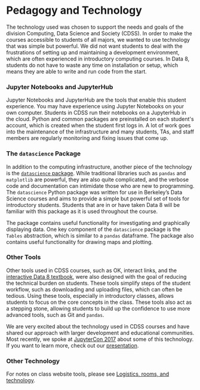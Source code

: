 # Pedagogy and Technology

The technology used was chosen to support the needs and goals of the division Computing, Data Science and Society (CDSS). In order to make the courses accessible to students of all majors, we wanted to use technology that was simple but powerful. We did not want students to deal with the frustrations of setting up and maintaining a development environment, which are often experienced in introductory computing courses. In Data 8, students do not have to waste any time on installation or setup, which means they are able to write and run code from the start.

### Jupyter Notebooks and JupyterHub

Jupyter Notebooks and JupyterHub are the tools that enable this student experience. You may have experience using Jupyter Notebooks on your own computer. Students in CDSS run their notebooks on a JupyterHub in the cloud. Python and common packages are preinstalled on each student's account, which is created when the student first logs in. A lot of work goes into the maintenance of the infrastructure and many students, TAs, and staff members are regularly monitoring and fixing issues that come up.

### The `datascience` Package

In addition to the computing infrastructure, another piece of the technology is the [`datascience` package](http://data8.org/datascience/). While traditional libraries such as `pandas` and `matplotlib` are powerful, they are also quite complicated, and the verbose code and documentation can intimidate those who are new to programming. The `datascience` Python package was written for use in Berkeley’s Data Science courses and aims to provide a simple but powerful set of tools for introductory students. Students that are in or have taken Data 8 will be familiar with this package as it is used throughout the course.

The package contains useful functionality for investigating and graphically displaying data. One key component of the `datascience` package is the `Tables` abstraction, which is similar to a `pandas` dataframe. The package also contains useful functionality for drawing maps and plotting.

### Other Tools

Other tools used in CDSS courses, such as OK, interact links, and the [interactive Data 8 textbook](https://www.inferentialthinking.com/), were also designed with the goal of reducing the technical burden on students. These tools simplify steps of the student workflow, such as downloading and uploading files, which can often be tedious. Using these tools, especially in introductory classes, allows students to focus on the core concepts in the class. These tools also act as a stepping stone, allowing students to build up the confidence to use more advanced tools, such as Git and `pandas`.

We are very excited about the technology used in CDSS courses and have shared our approach with larger development and educational communities. Most recently, we spoke at [JupyterCon 2017](https://conferences.oreilly.com/jupyter/jup-ny) about some of this technology. If you want to learn more, check out our [presentation](https://conferences.oreilly.com/jupyter/jup-ny/public/schedule/detail/60131).

### Other Technology

For notes on class website tools, please see [Logistics, rooms, and technology](../connector/instructor/logistics).


